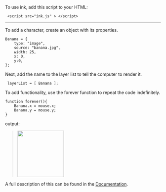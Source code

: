 To use ink, add this script to your HTML:

     <script src="ink.js" > </script>
     
<hr>

To add a character, create an object with its properties.

	Banana = {
 		type: "image",
 		source: "banana.jpg",
 		width: 25,
 		x: 0,
 		y:0,
	};

      
Next, add the name to the layer list to tell the computer to render it.

     layerList = [ Banana ];

To add functionality, use the forever function to repeat the code indefinitely.

	function forever(){
		Banana.x = mouse.x;
		Banana.y = mouse.y;
	}
     
output:

> [<img src="https://coolprofessor.github.io/ink.js/demo/banana.gif" width="150"/>](https://coolprofessor.github.io/ink.js/demo/)

A full description of this can be found in the [Documentation](https://coolprofessor.github.io/ink.js/documentation).
